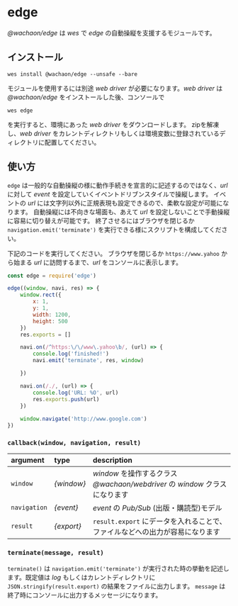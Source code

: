 # edge
*@wachaon/edge* は *wes* で *edge* の自動操縦を支援するモジュールです。

## インストール

```shell
wes install @wachaon/edge --unsafe --bare
```

モジュールを使用するには別途 *web driver* が必要になります。*web driver* は *@wachaon/edge* をインストールした後、コンソールで

```shell
wes edge
```

を実行すると、環境にあった *web driver* をダウンロードします。
zipを解凍し、*web driver* をカレントディレクトリもしくは環境変数に登録されているディレクトリに配置してください。

## 使い方

`edge` は一般的な自動操縦の様に動作手続きを宣言的に記述するのではなく、*url* に対して *event* を設定していくイベントドリブンスタイルで操縦します。
イベントの *url* には文字列以外に正規表現も設定できるので、柔軟な設定が可能になります。
自動操縦には不向きな場面も、あえて *url* を設定しないことで手動操縦に容易に切り替えが可能です。
終了させるにはブラウザを閉じるか `navigation.emit('terminate')` を実行できる様にスクリプトを構成してください。

下記のコードを実行してください。
ブラウザを閉じるか `https://www.yahoo` から始まる *url* に訪問するまで、*url* をコンソールに表示します。

```javascript
const edge = require('edge')

edge((window, navi, res) => {
    window.rect({
        x: 1,
        y: 1,
        width: 1200,
        height: 500
    })
    res.exports = []

    navi.on(/^https:\/\/www\.yahoo\b/, (url) => {
        console.log('finished!')
        navi.emit('terminate', res, window)

    })

    navi.on(/./, (url) => {
        console.log('URL: %O', url)
        res.exports.push(url)
    })
    
    window.navigate('http://www.google.com')
})
```

### `callback(window, navigation, result)`

| argument | type | description |
|:---|:---|:---|
| `window` | *{window}* | *window* を操作するクラス<br>*@wachaon/webdriver* の *window* クラスになります |
| `navigation` | *{event}* | *event* の *Pub/Sub* (出版・購読型)モデル |
| `result` | *{export}* | `result.export` にデータを入れることで、ファイルなどへの出力が容易になります |

### `terminate(message, result)`

`terminate()` は `navigation.emit('terminate')` が実行された時の挙動を記述します。既定値は *log* もしくはカレントディレクトリに `JSON.stringify(result.export)` の結果をファイルに出力します。
`message` は 終了時にコンソールに出力するメッセージになります。